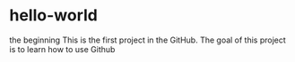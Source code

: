 # hello-world
the beginning
This is the first project in the GitHub. The goal of this project is to learn how to use Github
